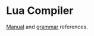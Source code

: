 # Lua Compiler

[Manual](https://www.lua.org/manual/5.4/manual.html) and [grammar](https://github.com/antlr/grammars-v4/tree/master/lua) references.